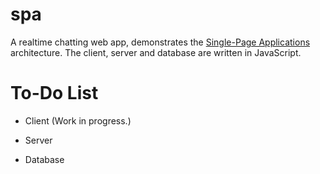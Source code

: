 spa
===

A realtime chatting web app, demonstrates the [Single-Page Applications](http://en.wikipedia.org/wiki/Single-page_application) architecture. The client, server and database are written in JavaScript.

To-Do List
==========

* Client (Work in progress.)

* Server

* Database
